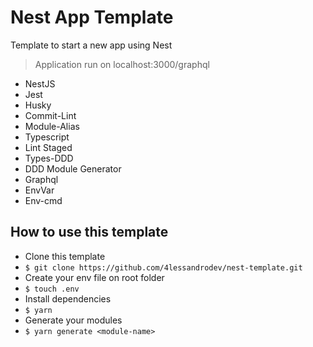 # Nest App Template

Template to start a new app using Nest
> Application run on localhost:3000/graphql

* NestJS
* Jest
* Husky
* Commit-Lint
* Module-Alias
* Typescript
* Lint Staged
* Types-DDD
* DDD Module Generator
* Graphql
* EnvVar
* Env-cmd

## How to use this template

* Clone this template
* `$ git clone https://github.com/4lessandrodev/nest-template.git`
* Create your env file on root folder
* `$ touch .env`
* Install dependencies
* `$ yarn`
* Generate your modules 
* `$ yarn generate <module-name>`
